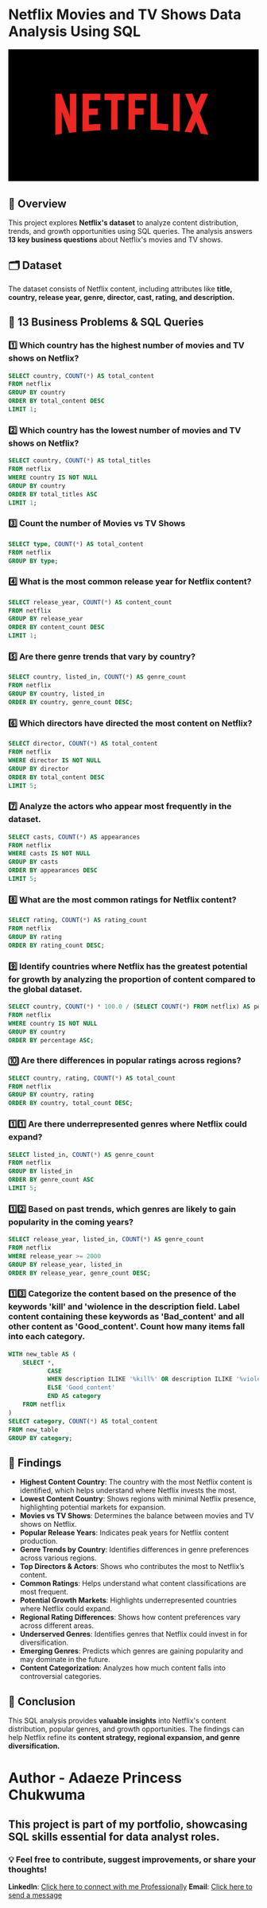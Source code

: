 # Netflix Movies and TV Shows Data Analysis Using SQL

![Netflix Logo](https://github.com/Princessadac/Netflix_SQL_Project/blob/main/Netflix%20Logo.png)

## 📌 Overview
This project explores **Netflix's dataset** to analyze content distribution, trends, and growth opportunities using SQL queries. The analysis answers **13 key business questions** about Netflix's movies and TV shows.

## 🗂 Dataset
The dataset consists of Netflix content, including attributes like **title, country, release year, genre, director, cast, rating, and description.**

## 🚀 13 Business Problems & SQL Queries

### 1️⃣ Which country has the highest number of movies and TV shows on Netflix?
```sql
SELECT country, COUNT(*) AS total_content
FROM netflix
GROUP BY country
ORDER BY total_content DESC
LIMIT 1;
```

### 2️⃣ Which country has the lowest number of movies and TV shows on Netflix?
```sql
SELECT country, COUNT(*) AS total_titles
FROM netflix
WHERE country IS NOT NULL
GROUP BY country
ORDER BY total_titles ASC
LIMIT 1;
```

### 3️⃣ Count the number of Movies vs TV Shows
```sql
SELECT type, COUNT(*) AS total_content
FROM netflix
GROUP BY type;
```

### 4️⃣ What is the most common release year for Netflix content?
```sql
SELECT release_year, COUNT(*) AS content_count
FROM netflix
GROUP BY release_year
ORDER BY content_count DESC
LIMIT 1;
```

### 5️⃣ Are there genre trends that vary by country?
```sql
SELECT country, listed_in, COUNT(*) AS genre_count
FROM netflix
GROUP BY country, listed_in
ORDER BY country, genre_count DESC;
```

### 6️⃣ Which directors have directed the most content on Netflix?
```sql
SELECT director, COUNT(*) AS total_content
FROM netflix
WHERE director IS NOT NULL
GROUP BY director
ORDER BY total_content DESC
LIMIT 5;
```

### 7️⃣ Analyze the actors who appear most frequently in the dataset.
```sql
SELECT casts, COUNT(*) AS appearances
FROM netflix
WHERE casts IS NOT NULL
GROUP BY casts
ORDER BY appearances DESC
LIMIT 5;
```

### 8️⃣ What are the most common ratings for Netflix content?
```sql
SELECT rating, COUNT(*) AS rating_count
FROM netflix
GROUP BY rating
ORDER BY rating_count DESC;
```

### 9️⃣ Identify countries where Netflix has the greatest potential for growth by analyzing the proportion of content compared to the global dataset.
```sql
SELECT country, COUNT(*) * 100.0 / (SELECT COUNT(*) FROM netflix) AS percentage
FROM netflix
WHERE country IS NOT NULL
GROUP BY country
ORDER BY percentage ASC;
```

### 🔟 Are there differences in popular ratings across regions?
```sql
SELECT country, rating, COUNT(*) AS total_count
FROM netflix
GROUP BY country, rating
ORDER BY country, total_count DESC;
```

### 1️⃣1️⃣ Are there underrepresented genres where Netflix could expand?
```sql
SELECT listed_in, COUNT(*) AS genre_count
FROM netflix
GROUP BY listed_in
ORDER BY genre_count ASC
LIMIT 5;
```

### 1️⃣2️⃣ Based on past trends, which genres are likely to gain popularity in the coming years?
```sql
SELECT release_year, listed_in, COUNT(*) AS genre_count
FROM netflix
WHERE release_year >= 2000
GROUP BY release_year, listed_in
ORDER BY release_year, genre_count DESC;
```

### 1️⃣3️⃣ Categorize the content based on the presence of the keywords 'kill' and 'wiolence in the description field. Label content containing these keywords as 'Bad_content' and all other content as 'Good_content'. Count how many items fall into each category.
```sql
WITH new_table AS (
    SELECT *,
           CASE
           WHEN description ILIKE '%kill%' OR description ILIKE '%violence%' THEN 'Bad_content'
           ELSE 'Good_content'
           END AS category
    FROM netflix
)
SELECT category, COUNT(*) AS total_content
FROM new_table
GROUP BY category;
```

## 📌 Findings
- **Highest Content Country**: The country with the most Netflix content is identified, which helps understand where Netflix invests the most.
- **Lowest Content Country**: Shows regions with minimal Netflix presence, highlighting potential markets for expansion.
- **Movies vs TV Shows**: Determines the balance between movies and TV shows on Netflix.
- **Popular Release Years**: Indicates peak years for Netflix content production.
- **Genre Trends by Country**: Identifies differences in genre preferences across various regions.
- **Top Directors & Actors**: Shows who contributes the most to Netflix’s content.
- **Common Ratings**: Helps understand what content classifications are most frequent.
- **Potential Growth Markets**: Highlights underrepresented countries where Netflix could expand.
- **Regional Rating Differences**: Shows how content preferences vary across different areas.
- **Underserved Genres**: Identifies genres that Netflix could invest in for diversification.
- **Emerging Genres**: Predicts which genres are gaining popularity and may dominate in the future.
- **Content Categorization**: Analyzes how much content falls into controversial categories.


## 📌 Conclusion
This SQL analysis provides **valuable insights** into Netflix's content distribution, popular genres, and growth opportunities. The findings can help Netflix refine its **content strategy, regional expansion, and genre diversification.**

# Author - Adaeze Princess Chukwuma

This project is part of my portfolio, showcasing SQL skills essential for data analyst roles.
---
### 💡 Feel free to contribute, suggest improvements, or share your thoughts!

**LinkedIn**: [Click here to connect with me Professionally](https://www.linkedin.com/in/princess-ada/)
**Email**: [Click here to send a message](mailto:chukwuma.princess@outlook.com)
